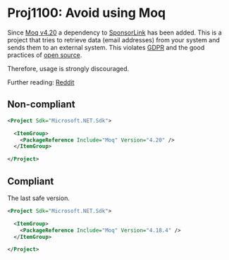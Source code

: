 ﻿# Proj1100: Avoid using Moq
Since [Moq v4.20](https://www.nuget.org/packages/Moq/4.20) a dependency to 
[SponsorLink](https://www.nuget.org/packages/Devlooped.SponsorLink/1.0.0) has
been added. This is a project that tries to retrieve data (email addresses)
from your system and sends them to an external system. This violates
[GDPR](https://en.wikipedia.org/wiki/General_Data_Protection_Regulation) and
the good practices of [open source](https://en.wikipedia.org/wiki/Open_source).

Therefore, usage is strongly discouraged.

Further reading: [Reddit](https://www.reddit.com/r/dotnet/comments/15ljdcc/does_moq_in_its_latest_version_extract_and_send/)

## Non-compliant
``` xml
<Project Sdk="Microsoft.NET.Sdk">

  <ItemGroup>
    <PackageReference Include="Moq" Version="4.20" />
  </ItemGroup>

</Project>
```

## Compliant
The last safe version.
``` xml
<Project Sdk="Microsoft.NET.Sdk">

  <ItemGroup>
    <PackageReference Include="Moq" Version="4.18.4" />
  </ItemGroup>

</Project>
```